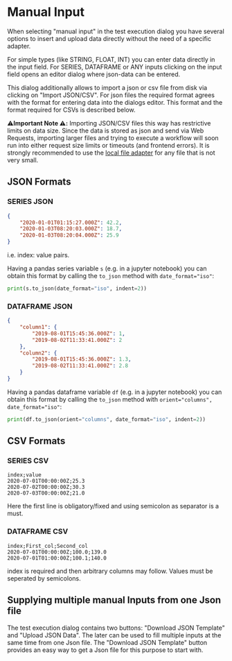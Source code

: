 # Manual Input

When selecting "manual input" in the test execution dialog you have several options to insert and upload data directly without the need of a specific adapter.

For simple types (like STRING, FLOAT, INT) you can enter data directly in the input field. For SERIES, DATAFRAME or ANY inputs clicking on the input field opens an editor dialog where json-data can be entered.

This dialog additionally allows to import a json or csv file from disk via clicking on "Import JSON/CSV". For json files the required format agrees with the format for entering data into the dialogs editor. This format and the format required for CSVs is described below.

:warning:**Important Note :warning::** Importing JSON/CSV files this way has restrictive limits on data size. Since the data is stored as json and send via Web Requests, importing larger files and trying to execute a workflow will soon run into either request size limits or timeouts (and frontend errors). It is strongly recommended to use the [local file adapter](./local_file_adapter.md) for any file that is not very small.

## JSON Formats

### SERIES JSON

```json
{
    "2020-01-01T01:15:27.000Z": 42.2,
    "2020-01-03T08:20:03.000Z": 18.7,
    "2020-01-03T08:20:04.000Z": 25.9
}
```

i.e. index: value pairs.

Having a pandas series variable `s` (e.g. in a jupyter notebook) you can obtain this format by calling the `to_json` method with `date_format="iso"`:
```python
print(s.to_json(date_format="iso", indent=2))
```

### DATAFRAME JSON

```json
{
    "column1": {
        "2019-08-01T15:45:36.000Z": 1,
        "2019-08-02T11:33:41.000Z": 2
    },
    "column2": {
        "2019-08-01T15:45:36.000Z": 1.3,
        "2019-08-02T11:33:41.000Z": 2.8
    }
}
```
Having a pandas dataframe variable `df` (e.g. in a jupyter notebook) you can obtain this format by calling the `to_json` method with `orient="columns", date_format="iso"`:
```python
print(df.to_json(orient="columns", date_format="iso", indent=2))
```

## CSV Formats

### SERIES CSV

```
index;value
2020-07-01T00:00:00Z;25.3
2020-07-02T00:00:00Z;30.3
2020-07-03T00:00:00Z;21.0
```

Here the first line is obligatory/fixed and using semicolon as separator is a must.

### DATAFRAME CSV

```csv
index;First_col;Second_col
2020-07-01T00:00:00Z;100.0;139.0
2020-07-01T01:00:00Z;100.1;140.0
```

index is required and then arbitrary columns may follow. Values must be seperated by semicolons.

## Supplying multiple manual Inputs from one Json file

The test execution dialog contains two buttons: "Download JSON Template" and "Upload JSON Data". The later can be used to fill multiple inputs at the same time from one Json file. The "Download JSON Template" button provides an easy way to get a Json file for this purpose to start with.


